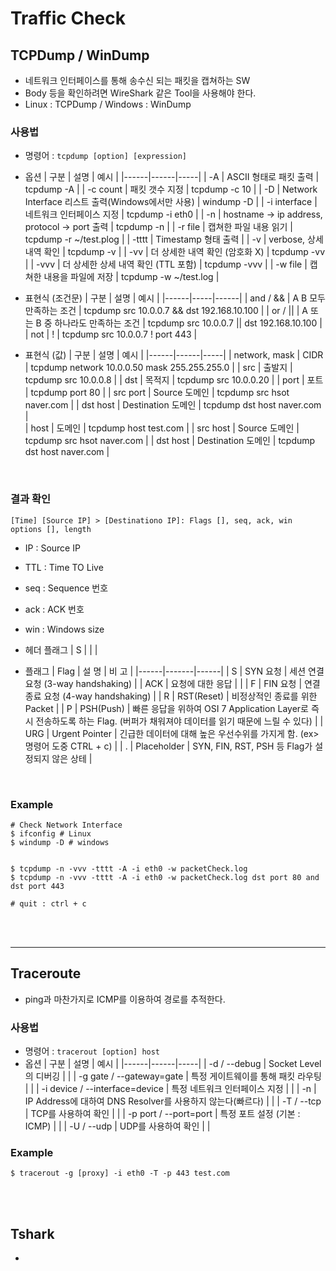 # Traffic Check

## TCPDump / WinDump
* 네트워크 인터페이스를 통해 송수신 되는 패킷을 캡쳐하는 SW
* Body 등을 확인하려면 WireShark 같은 Tool을 사용해야 한다.
* Linux : TCPDump / Windows : WinDump

### 사용법
* 명령어 : ```tcpdump [option] [expression]```
* 옵션
    | 구분 | 설명 | 예시 |
    |------|------|-----|
    | -A | ASCII 형태로 패킷 출력 | tcpdump -A |
    | -c count | 패킷 갯수 지정 | tcpdump -c 10 |
    | -D | Network Interface 리스트 출력(Windows에서만 사용) | windump -D |
    | -i interface | 네트워크 인터페이스 지정 | tcpdump -i eth0 |
    | -n | hostname -> ip address, protocol -> port 출력  | tcpdump -n |
    | -r file | 캡쳐한 파일 내용 읽기 | tcpdump -r ~/test.plog |
    | -tttt | Timestamp 형태 출력 |
    | -v | verbose, 상세 내역 확인 | tcpdump -v |
    | -vv | 더 상세한 내역 확인 (암호화 X) | tcpdump -vv |
    | -vvv | 더 상세한 상세 내역 확인 (TTL 포함) | tcpdump -vvv |
    | -w file | 캡쳐한 내용을 파일에 저장 | tcpdump -w ~/test.log |

* 표현식 (조건문)
    | 구분 | 설명 | 예시 |
    |------|-----|------|
    | and / && | A B 모두 만족하는 조건 | tcpdump src 10.0.0.7 && dst 192.168.10.100 |
    | or / \|\| | A 또는 B 중 하나라도 만족하는 조건 | tcpdump src 10.0.0.7 \|\| dst 192.168.10.100 |
    | not | ! | tcpdump src 10.0.0.7 ! port 443 |

* 표현식 (값)
    | 구분 | 설명 | 예시 |
    |------|------|-----|
    | network, mask | CIDR | tcpdump network 10.0.0.50 mask 255.255.255.0 |
    | src | 출발지 | tcpdump src 10.0.0.8 |
    | dst | 목적지 | tcpdump src 10.0.0.20 |
    | port | 포트 | tcpdump port 80 |
    | src port | Source 도메인 | tcpdump src hsot naver.com |
    | dst host | Destination 도메인 | tcpdump dst host naver.com |    
    | host | 도메인 | tcpdump host test.com |
    | src host | Source 도메인 | tcpdump src hsot naver.com |
    | dst host | Destination 도메인 | tcpdump dst host naver.com |

</br>

### 결과 확인
```
[Time] [Source IP] > [Destinationo IP]: Flags [], seq, ack, win options [], length 
```
* IP : Source IP
* TTL : Time TO Live
* seq : Sequence 번호
* ack : ACK 번호
* win : Windows size

* 헤더 플래그
    | S |  |  |
* 플래그
    | Flag | 설 명 | 비 고 |
    |------|-------|------|
    | S | SYN 요청 | 세션 연결 요청 (3-way handshaking) |
    | ACK | 요청에 대한 응답 |  |
    | F | FIN 요청 | 연결 종료 요청 (4-way handshaking) |
    | R | RST(Reset) | 비정상적인 종료를 위한 Packet |
    | P | PSH(Push) | 빠른 응답을 위하여 OSI 7 Application Layer로 즉시 전송하도록 하는 Flag. (버퍼가 채워져야 데이터를 읽기 때문에 느릴 수 있다) |
    | URG | Urgent Pointer | 긴급한 데이터에 대해 높은 우선수위를 가지게 함. (ex> 명령어 도중 CTRL + c) |
    | . | Placeholder | SYN, FIN, RST, PSH 등 Flag가 설정되지 않은 상테 |
</br>


### Example
```shell
# Check Network Interface
$ ifconfig # Linux
$ windump -D # windows


$ tcpdump -n -vvv -tttt -A -i eth0 -w packetCheck.log
$ tcpdump -n -vvv -tttt -A -i eth0 -w packetCheck.log dst port 80 and dst port 443

# quit : ctrl + c
```
</br>
</br>


--------


## Traceroute
* ping과 마찬가지로 ICMP를 이용하여 경로를 추적한다.

### 사용법
* 명령어 : ```tracerout [option] host```
* 옵션
    | 구분 | 설명 | 예시 |
    |------|------|-----|
    | -d / --debug | Socket Level의 디버깅 |  |
    | -g gate / --gateway=gate | 특정 게이트웨이를 통해 패킷 라우팅 |  |
    | -i device / --interface=device | 특정 네트워크 인터페이스 지정 |  |
    | -n | IP Address에 대하여 DNS Resolver를 사용하지 않는다(빠르다) |  |
    | -T / --tcp | TCP를 사용하여 확인 |  |
    | -p port / --port=port | 특정 포트 설정 (기본 : ICMP) |  |
    | -U / --udp | UDP를 사용하여 확인 |  |

### Example
```
$ tracerout -g [proxy] -i eth0 -T -p 443 test.com
```
</br>
</br>


## Tshark
* 
